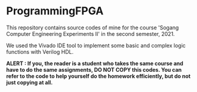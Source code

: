 # ProgrammingFPGA

This repository contains source codes of mine for the course 'Sogang Computer Engineering Experiments II' in the second semester, 2021.

We used the Vivado IDE tool to implement some basic and complex logic functions with Verilog HDL.

**ALERT : If you, the reader is a student who takes the same course and have to do the same assignments, DO NOT COPY this codes. You can refer to the code to help yourself do the homework efficiently, but do not just copying at all.**
